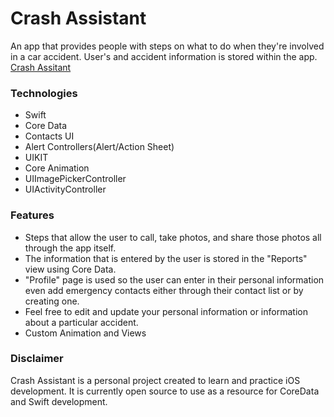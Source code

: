 # Crash Assistant
An app that provides people with steps on what to do when they're involved in a car accident. User's and accident information is stored within the app.
[Crash Assitant](https://itunes.apple.com/us/app/crash-assistant/id1252689174?mt=8)

### Technologies
* Swift 
* Core Data
* Contacts UI
* Alert Controllers(Alert/Action Sheet)
* UIKIT
* Core Animation
* UIImagePickerController
* UIActivityController

### Features
* Steps that allow the user to call, take photos, and share those photos all through the app itself.
* The information that is entered by the user is stored in the "Reports" view using Core Data.
* "Profile" page is used so the user can enter in their personal information even add emergency contacts either through their contact list or by creating one.
* Feel free to edit and update your personal information or information about a particular accident.
* Custom Animation and Views

### Disclaimer
Crash Assistant is a personal project created to learn and practice iOS development. It is currently open source to use as a resource for CoreData and Swift development.
